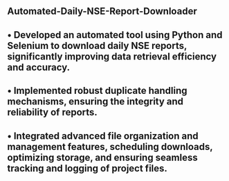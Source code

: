 ﻿## Automated-Daily-NSE-Report-Downloader
## • Developed an automated tool using Python and Selenium to download daily NSE reports, significantly improving data retrieval efficiency and accuracy.
## • Implemented robust duplicate handling mechanisms, ensuring the integrity and reliability of reports.
## • Integrated advanced file organization and management features, scheduling downloads, optimizing storage, and ensuring seamless tracking and logging of project files.
